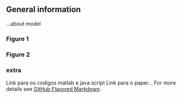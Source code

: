 ## General information
...about model

### Figure 1

### Figure 2

### extra

Link para os codigos matlab e java script 
Link para o paper...
For more details see [GitHub Flavored Markdown](https://guides.github.com/features/mastering-markdown/).

